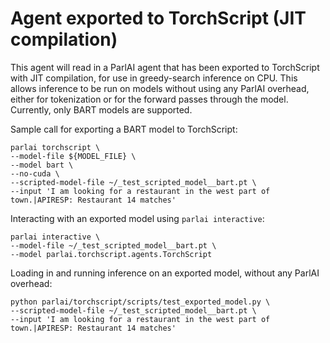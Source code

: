 # Agent exported to TorchScript (JIT compilation)

This agent will read in a ParlAI agent that has been exported to TorchScript with JIT compilation, for use in greedy-search inference on CPU. This allows inference to be run on models without using any ParlAI overhead, either for tokenization or for the forward passes through the model. Currently, only BART models are supported.

Sample call for exporting a BART model to TorchScript:
```
parlai torchscript \
--model-file ${MODEL_FILE} \
--model bart \
--no-cuda \
--scripted-model-file ~/_test_scripted_model__bart.pt \
--input 'I am looking for a restaurant in the west part of town.|APIRESP: Restaurant 14 matches'
```

Interacting with an exported model using `parlai interactive`:
```
parlai interactive \
--model-file ~/_test_scripted_model__bart.pt \
--model parlai.torchscript.agents.TorchScript
```

Loading in and running inference on an exported model, without any ParlAI overhead:
```
python parlai/torchscript/scripts/test_exported_model.py \
--scripted-model-file ~/_test_scripted_model__bart.pt \
--input 'I am looking for a restaurant in the west part of town.|APIRESP: Restaurant 14 matches'
```
